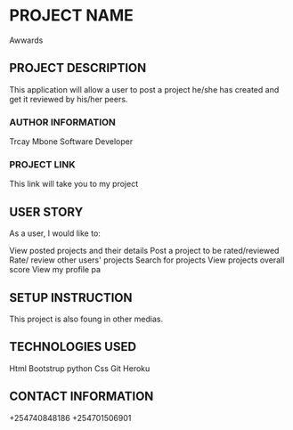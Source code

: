 
# PROJECT NAME
Awwards
## PROJECT  DESCRIPTION
This application will allow a user to post a project he/she has created and get it reviewed by his/her peers.
### AUTHOR INFORMATION
Trcay Mbone
Software Developer
### PROJECT LINK
This link will take you to my project
## USER STORY
As a user, I would like to:

View posted projects and their details
Post a project to be rated/reviewed
Rate/ review other users' projects
Search for projects 
View projects overall score
View my profile pa

## SETUP INSTRUCTION
This project is also foung in other medias.
## TECHNOLOGIES USED
Html
Bootstrup
python
Css
Git
Heroku
## CONTACT INFORMATION
+254740848186
+254701506901

